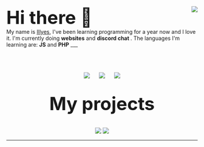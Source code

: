 
<img align="right" src="https://github-readme-stats.vercel.app/api?username=PseudoIllyes&show_icons=true&hide_border=true" />
<font size="10">
<b>
Hi there 👋
</b>
</font>
<br>
My name is <a href="pseudo-dev.tk">Illyes</a>, I've been learning programming for a year now and I love it. I'm currently doing <strong>websites</strong> and <strong>discord chat </strong>. The languages I'm learning are: <strong>JS</strong> and <strong>PHP</strong>
___

<p align="center">
	<br>
	<br>
	<br>
	<img src="http://img.shields.io/badge/Discord-%40Pseudo%95Illyes%230657-7289DA?style=for-the-badge" />
	&nbsp;&nbsp;&nbsp;&nbsp;
	<img src="http://img.shields.io/badge/Twiter-%40Pseudo%95Illyes-1DA1F2?style=for-the-badge" />
	&nbsp;&nbsp;&nbsp;&nbsp;
	<img src="http://img.shields.io/badge/Instagram-%40illyes.all-E1306C?style=for-the-badge" />
	<br>
	<br>
	<br>
	<font size="10">
		<b>
			My projects
		</b>
	</font>
	<br>
	<br>
	<br>
	<a href="https://github.com/PseudoIllyes/Rem"><img src="https://github-readme-stats.vercel.app/api/pin/?username=PseudoIllyes&repo=rem" /></a>
	<a href="https://github.com/PseudoIllyes/ErazionBot"><img src="https://github-readme-stats.vercel.app/api/pin/?username=PseudoIllyes&repo=ErazionBot" /></a>
</p>

___
